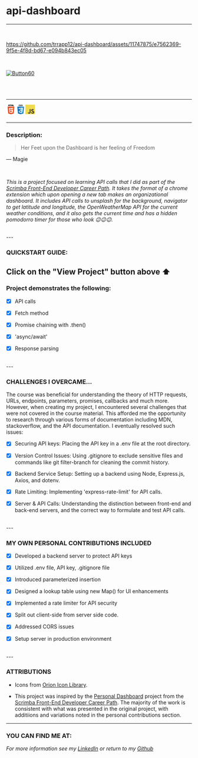 # api-dashboard
 
 ---

<br>

https://github.com/trrapp12/api-dashboard/assets/11747875/e7562369-9f5e-4f8d-bd67-e094b843ec05


<br>

[![Button60](https://user-images.githubusercontent.com/11747875/144651679-dc423f76-a98a-456d-8ca2-d913f0b7df12.png)](https://trrapp12.github.io/Product-Page/)

<br>
<br>


---

<img align="left" alt="HTML5" width="26px" src="https://raw.githubusercontent.com/github/explore/80688e429a7d4ef2fca1e82350fe8e3517d3494d/topics/html/html.png" />
<img align="left" alt="CSS3" width="26px" src="https://raw.githubusercontent.com/github/explore/80688e429a7d4ef2fca1e82350fe8e3517d3494d/topics/css/css.png" />
<img align="left" alt="JavaScript" width="26px" src="https://raw.githubusercontent.com/github/explore/80688e429a7d4ef2fca1e82350fe8e3517d3494d/topics/javascript/javascript.png" />
<br>
<br>

---

### Description:

>Her Feet upon the Dashboard
>is her feeling of Freedom
>

― Magie

<br/>

*This is a project focused on learning API calls that I did as part of the [Scrimba Front-End Developer Career Path](https://scrimba.com/learn/frontend).  It takes the format of a chrome extension which upon opening a new tab makes an organizational dashboard.  It includes API calls to unsplash for the background, 
navigator to get latitude and longitude, the OpenWeatherMap API for the current weather conditions, and it also gets the current time and has a hidden pomodorro timer for those who look 😉😉😉.*

<br/>
---

### QUICKSTART GUIDE: 

Click on the "View Project" button above ⬆️
<br/>
---

### Project demonstrates the following:

- [X] API calls
    
- [X] Fetch method

- [X] Promise chaining with .then()
    
- [X] 'async/await'
    
- [X] Response parsing
<br/>
---

### CHALLENGES I OVERCAME...
The course was beneficial for understanding the theory of HTTP requests, URLs, endpoints, parameters, promises, callbacks and much more. However, when creating my project, I encountered several challenges that were not covered in the course material.  This afforded me the opportunity to research through various forms of documentation including MDN, stackoverflow, and the API documentation.  I eventually resolved such issues:


- [X] Securing API keys: Placing the API key in a .env file at the root directory.

- [X] Version Control Issues: Using .gitignore to exclude sensitive files and commands like git filter-branch for cleaning the commit history.

- [X] Backend Service Setup: Setting up a backend using Node, Express.js, Axios, and dotenv.

- [X] Rate Limiting: Implementing 'express-rate-limit' for API calls.

- [X] Server & API Calls: Understanding the distinction between front-end and back-end servers, and the correct way to formulate and test API calls.
<br/>
---

### MY OWN PERSONAL CONTRIBUTIONS INCLUDED 

- [X] Developed a backend server to protect API keys
      
- [X] Utilized .env file, API key, .gitignore file

- [X] Introduced parameterized insertion

- [X] Designed a lookup table using new Map() for UI enhancements

- [X] Implemented a rate limiter for API security

- [X] Split out client-side from server side code.

- [X] Addressed CORS issues

- [X] Setup server in production environment
<br/>
---

### ATTRIBUTIONS

* Icons from [Orion Icon Library](orioniconlibrary.com).

* This project was inspired by the [Personal Dashboard](https://scrimba.com/learn/frontend/section-intro-co474451c9456715dcac4b188) project from the [Scrimba Front-End Developer Career Path](https://scrimba.com/learn/frontend).  The majority of the work is consistent with what was presented in the original project, with additiions and variations noted in the personal contributions section.

---

### YOU CAN FIND ME AT:

*For more information see my [LinkedIn](https://www.linkedin.com/in/trevor-rapp-042a1037) or return to my [Github](https://github.com/trrapp12)*

